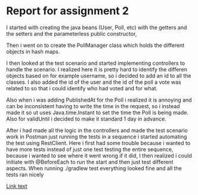 # Report for assignment 2

I started with creating the java beans (User, Poll, etc) with the getters and the setters and the parameterless public constructor,

Then i went on to create the PollManager class which holds the different objects in hash maps.

I then looked at the test scenario and started implementing controllers to handle the scenario.
I realized here it is pretty hard to identify the differen objects based on for example username, so i decided to add an id to all the classes.
I also added the id of the user and the id of the poll a vote was related to so that i could identify who had voted and for what.

Also when i was adding PublishedAt for the Poll i realized it is annoying and can be inconsistent having to write the time in the request, so i instead made it so ut uses Java.time.Instant to set the time the Poll is being made. 
Also for validUntil i decided to make it standard 1 day in advance.

After i had made all the logic in the controllers and made the test scenario work in Postman just running the tests in a sequence i started automating the test using RestClient.
Here i first had some trouble because i wanted to have more tests instead of just one test testing the entire sequence, because i wanted to see where it went wrong if it did, I then realized i could initiate with @BeforeEach to run the start and then just test different aspects.
When running ./gradlew test everything looked fine and all the tests ran nicely 

[Link text](https://github.com/SondreGarnes/experiment1_dat250)